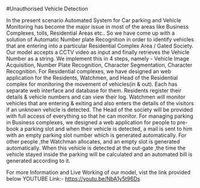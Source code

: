 #Unauthorised Vehicle Detection


In the present scenario Automated System for Car parking and Vehicle Monitoring has become the major issue in most of the areas like Business Complexes, tolls, Residential Areas etc.. So we have come up with a solution of Automatic Number plate Recognition in order to identify vehicles that are entering into a particular Residential Complex Area / Gated Society. Our model accepts a CCTV video as input and finally retrieves the Vehicle Number as a string. We implement this in 4 steps, namely -  Vehicle Image Acquisition, Number Plate Recognition, Character Segmentation, Character Recognition. 
	For Residential complexes, we have designed an web application for the Residents, Watchmen, and Head of the Residential complex for monitoring the movement of vehicles(in & out). Each has separate web interface and database for them. Residents register their details & vehicle numbers and can view their log. Watchmen will monitor vehicles that are entering & exiting and also enters the details of the visitors if an unknown vehicle is detected. The Head of the society will be provided with full access of everything so that he can monitor. 
        For managing parking in Business complexes, we designed a web application for people to pre-book a parking slot and when their vehicle is detected, a mail is sent to him with an empty parking slot number which is generated automatically. For other people ,the Watchman allocates, and an empty slot is generated automatically. When this vehicle is detected at the out-gate ,the time the vehicle stayed inside the parking will be calculated and an automated bill is generated according to it.



For more Information and Live Working of our model, vist the link provided below
YOUTUBE Link:- https://youtu.be/NbA1y5t96Ds 
